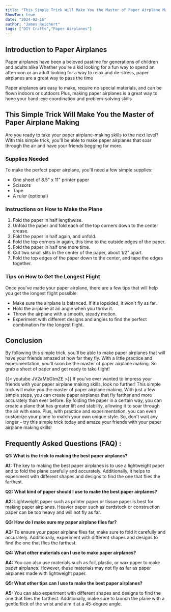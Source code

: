 ```yaml
---
title: "This Simple Trick Will Make You the Master of Paper Airplane Making - Your Friends Will Be Amazed by How Far Your Planes Fly!"
ShowToc: true 
date: "2024-02-16"
author: "James Reichert" 
tags: ["DIY Crafts","Paper Airplanes"]
---
```

## Introduction to Paper Airplanes

Paper airplanes have been a beloved pastime for generations of children and adults alike Whether you're a kid looking for a fun way to spend an afternoon or an adult looking for a way to relax and de-stress, paper airplanes are a great way to pass the time

Paper airplanes are easy to make, require no special materials, and can be flown indoors or outdoors Plus, making paper airplanes is a great way to hone your hand-eye coordination and problem-solving skills

## This Simple Trick Will Make You the Master of Paper Airplane Making

Are you ready to take your paper airplane-making skills to the next level? With this simple trick, you'll be able to make paper airplanes that soar through the air and have your friends begging for more.

### Supplies Needed

To make the perfect paper airplane, you'll need a few simple supplies:

- One sheet of 8.5" x 11" printer paper
- Scissors
- Tape
- A ruler (optional)

### Instructions on How to Make the Plane

1. Fold the paper in half lengthwise.
2. Unfold the paper and fold each of the top corners down to the center crease.
3. Fold the paper in half again, and unfold.
4. Fold the top corners in again, this time to the outside edges of the paper.
5. Fold the paper in half one more time.
6. Cut two small slits in the center of the paper, about 1/2" apart.
7. Fold the top edges of the paper down to the center, and tape the edges together.

### Tips on How to Get the Longest Flight

Once you've made your paper airplane, there are a few tips that will help you get the longest flight possible:

- Make sure the airplane is balanced. If it's lopsided, it won't fly as far.
- Hold the airplane at an angle when you throw it.
- Throw the airplane with a smooth, steady motion.
- Experiment with different designs and angles to find the perfect combination for the longest flight.

## Conclusion

By following this simple trick, you'll be able to make paper airplanes that will have your friends amazed at how far they fly. With a little practice and experimentation, you'll soon be the master of paper airplane making. So grab a sheet of paper and get ready to take flight!

{{< youtube JV2aMbGtmZE >}} 
If you've ever wanted to impress your friends with your paper airplane making skills, look no further! This simple trick will make you the master of paper airplane making. With just a few simple steps, you can create paper airplanes that fly farther and more accurately than ever before. By folding the paper in a certain way, you can create a plane that has greater lift and stability, allowing it to soar through the air with ease. Plus, with practice and experimentation, you can even customize your plane to match your own unique style. So, don't wait any longer - try this simple trick today and amaze your friends with your paper airplane making skills!

## Frequently Asked Questions (FAQ) :
**Q1: What is the trick to making the best paper airplanes?**

**A1:** The key to making the best paper airplanes is to use a lightweight paper and to fold the plane carefully and accurately. Additionally, it helps to experiment with different shapes and designs to find the one that flies the farthest. 

**Q2: What kind of paper should I use to make the best paper airplanes?**

**A2:** Lightweight paper such as printer paper or tissue paper is best for making paper airplanes. Heavier paper such as cardstock or construction paper can be too heavy and will not fly as far. 

**Q3: How do I make sure my paper airplane flies far?**

**A3:** To ensure your paper airplane flies far, make sure to fold it carefully and accurately. Additionally, experiment with different shapes and designs to find the one that flies the farthest. 

**Q4: What other materials can I use to make paper airplanes?**

**A4:** You can also use materials such as foil, plastic, or wax paper to make paper airplanes. However, these materials may not fly as far as paper airplanes made with lightweight paper. 

**Q5: What other tips can I use to make the best paper airplanes?**

**A5:** You can also experiment with different shapes and designs to find the one that flies the farthest. Additionally, make sure to launch the plane with a gentle flick of the wrist and aim it at a 45-degree angle.



